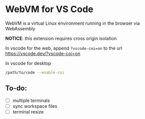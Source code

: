 # WebVM for VS Code

WebVM is a virtual Linux environment running in the browser via WebAssembly

**NOTICE**: this extension requires cross origin isolation

In vscode for the web, append `?vscode-coi=on` to the url  
<https://vscode.dev/?vscode-coi=on>

In vscode for desktop

```sh
/path/to/code --enable-coi
```

## To-do:

- [ ] multiple terminals
- [ ] sync workspace files
- [ ] terminal resize

